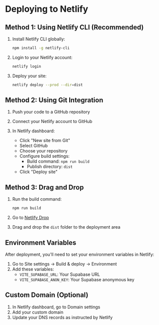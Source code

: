 # Deploying to Netlify

## Method 1: Using Netlify CLI (Recommended)

1. Install Netlify CLI globally:

   ```bash
   npm install -g netlify-cli
   ```

2. Login to your Netlify account:

   ```bash
   netlify login
   ```

3. Deploy your site:
   ```bash
   netlify deploy --prod --dir=dist
   ```

## Method 2: Using Git Integration

1. Push your code to a GitHub repository

2. Connect your Netlify account to GitHub

3. In Netlify dashboard:
   - Click "New site from Git"
   - Select GitHub
   - Choose your repository
   - Configure build settings:
     - Build command: `npm run build`
     - Publish directory: `dist`
   - Click "Deploy site"

## Method 3: Drag and Drop

1. Run the build command:

   ```bash
   npm run build
   ```

2. Go to [Netlify Drop](https://app.netlify.com/drop)

3. Drag and drop the `dist` folder to the deployment area

## Environment Variables

After deployment, you'll need to set your environment variables in Netlify:

1. Go to Site settings → Build & deploy → Environment
2. Add these variables:
   - `VITE_SUPABASE_URL`: Your Supabase URL
   - `VITE_SUPABASE_ANON_KEY`: Your Supabase anonymous key

## Custom Domain (Optional)

1. In Netlify dashboard, go to Domain settings
2. Add your custom domain
3. Update your DNS records as instructed by Netlify
